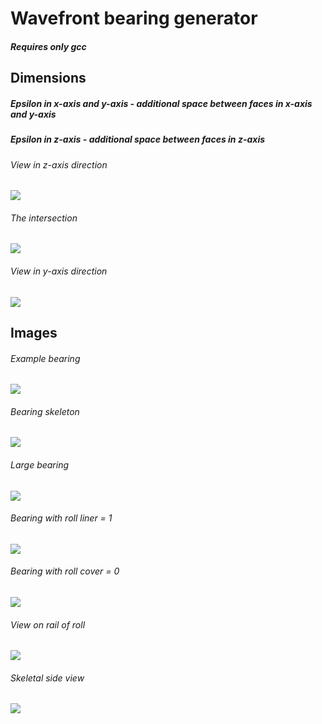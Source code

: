# Wavefront bearing generator

##### Requires only gcc

## Dimensions

##### Epsilon in x-axis and y-axis - additional space between faces in x-axis and y-axis
##### Epsilon in z-axis - additional space between faces in z-axis

###### View in z-axis direction
![](doc/screen1.png)

###### The intersection
![](doc/screen2.png)

###### View in y-axis direction
![](doc/screen3.png)

## Images

###### Example bearing
![](doc/screen5.png)

###### Bearing skeleton
![](doc/screen4.png)

###### Large bearing
![](doc/screen6.png)

###### Bearing with roll liner = 1
![](doc/screen7.png)

###### Bearing with roll cover = 0
![](doc/screen10.png)

###### View on rail of roll
![](doc/screen8.png)

###### Skeletal side view 
![](doc/screen9.png)
